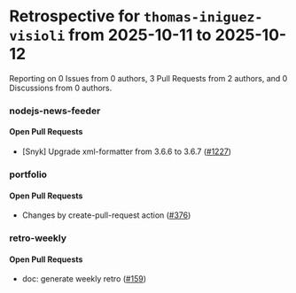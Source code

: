 # Retrospective for `thomas-iniguez-visioli` from 2025-10-11 to 2025-10-12

Reporting on 0 Issues from 0 authors, 3 Pull Requests from 2 authors, and 0 Discussions from 0 authors.


### nodejs-news-feeder

#### Open Pull Requests

- [Snyk] Upgrade xml-formatter from 3.6.6 to 3.6.7 ([#1227](https://github.com/thomas-iniguez-visioli/nodejs-news-feeder/pull/1227))

### portfolio

#### Open Pull Requests

- Changes by create-pull-request action ([#376](https://github.com/thomas-iniguez-visioli/portfolio/pull/376))

### retro-weekly

#### Open Pull Requests

- doc: generate weekly retro ([#159](https://github.com/thomas-iniguez-visioli/retro-weekly/pull/159))